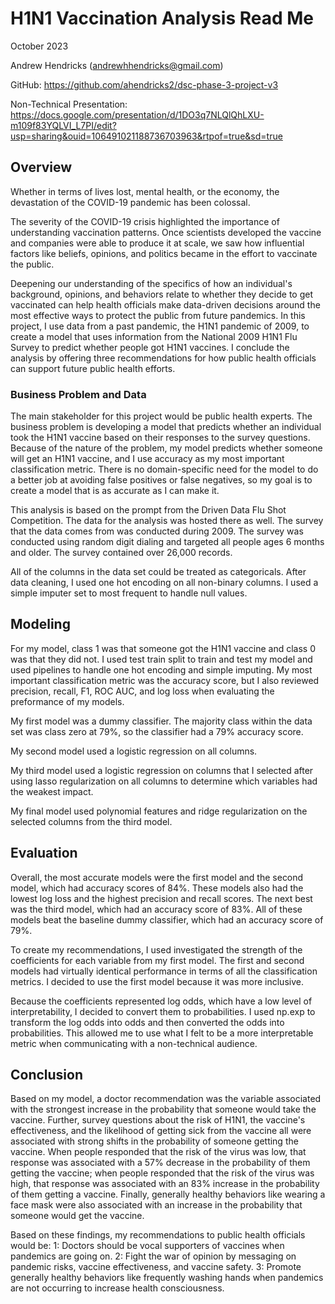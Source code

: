 
# H1N1 Vaccination Analysis Read Me

October 2023

Andrew Hendricks (andrewhhendricks@gmail.com)

GitHub: https://github.com/ahendricks2/dsc-phase-3-project-v3

Non-Technical Presentation: https://docs.google.com/presentation/d/1DO3q7NLQlQhLXU-m109f83YQLVI_L7PI/edit?usp=sharing&ouid=106491021188736703963&rtpof=true&sd=true


## Overview

Whether in terms of lives lost, mental health, or the economy, the devastation of the COVID-19 pandemic has been colossal.

The severity of the COVID-19 crisis highlighted the importance of understanding vaccination patterns. Once scientists developed the vaccine and companies were able to produce it at scale, we saw how influential factors like beliefs, opinions, and politics became in the effort to vaccinate the public.

Deepening our understanding of the specifics of how an individual's background, opinions, and behaviors relate to whether they decide to get vaccinated can help health officials make data-driven decisions around the most effective ways to protect the public from future pandemics. In this project, I use data from a past pandemic, the H1N1 pandemic of 2009, to create a model that uses information from the National 2009 H1N1 Flu Survey to predict whether people got H1N1 vaccines. I conclude the analysis by offering three recommendations for how public health officials can support future public health efforts.

### Business Problem and Data

The main stakeholder for this project would be public health experts. The business problem is developing a model that predicts whether an individual took the H1N1 vaccine based on their responses to the survey questions.  Because of the nature of the problem, my model predicts whether someone will get an H1N1 vaccine, and I use accuracy as my most important classification metric. There is no domain-specific need for the model to do a better job at avoiding false positives or false negatives, so my goal is to create a model that is as accurate as I can make it.

This analysis is based on the prompt from the Driven Data Flu Shot Competition. The data for the analysis was hosted there as well. The survey that the data comes from was conducted during 2009. The survey was conducted using random digit dialing and targeted all people ages 6 months and older. The survey contained over 26,000 records.

All of the columns in the data set could be treated as categoricals. After data cleaning, I used one hot encoding on all non-binary columns. I used a simple imputer set to most frequent to handle null values.


## Modeling

For my model, class 1 was that someone got the H1N1 vaccine and class 0 was that they did not. I used test train split to train and test my model and used pipelines to handle one hot encoding and simple imputing.  My most important classification metric was the accuracy score, but I also reviewed precision, recall, F1, ROC AUC, and log loss when evaluating the preformance of my models.

My first model was a dummy classifier. The majority class within the data set was class zero at 79%, so the classifier had a 79% accuracy score.

My second model used a logistic regression on all columns.

My third model used a logistic regression on columns that I selected after using lasso regularization on all columns to determine which variables had the weakest impact.

My final model used polynomial features and ridge regularization on the selected columns from the third model.


## Evaluation

Overall, the most accurate models were the first model and the second model, which had accuracy scores of 84%. These models also had the lowest log loss and the highest precision and recall scores. The next best was the third model, which had an accuracy score of 83%. All of these models beat the baseline dummy classifier, which had an accuracy score of 79%. 

To create my recommendations, I used investigated the strength of the coefficients for each variable from my first model. The first and second models had virtually identical performance in terms of all the classification metrics. I decided to use the first model because it was more inclusive.

Because the coefficients represented log odds, which have a low level of interpretability, I decided to convert them to probabilities. I used np.exp to transform the log odds into odds and then converted the odds into probabilities. This allowed me to use what I felt to be a more interpretable metric when communicating with a non-technical audience.


## Conclusion

Based on my model, a doctor recommendation was the variable associated with the strongest increase in the probability that someone would take the vaccine. Further, survey questions about the risk of H1N1, the vaccine's effectiveness, and the likelihood of getting sick from the vaccine all were associated with strong shifts in the probability of someone getting the vaccine. When people responded that the risk of the virus was low, that response was associated with a 57% decrease in the probability of them getting the vaccine; when people responded that the risk of the virus was high, that response was associated with an 83% increase in the probability of them getting a vaccine. Finally, generally healthy behaviors like wearing a face mask were also associated with an increase in the probability that someone would get the vaccine.

Based on these findings, my recommendations to public health officials would be: 1: Doctors should be vocal supporters of vaccines when pandemics are going on. 2: Fight the war of opinion by messaging on pandemic risks, vaccine effectiveness, and vaccine safety. 3: Promote generally healthy behaviors like frequently washing hands when pandemics are not occurring to increase health consciousness.
